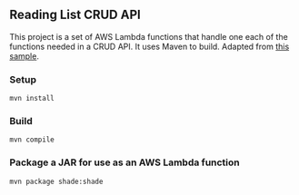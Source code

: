## Reading List CRUD API

This project is a set of AWS Lambda functions that handle one each of the functions needed in a CRUD API.
It uses Maven to build. 
Adapted from [this sample](https://github.com/aws-samples/java-crud-microservice-template).

### Setup

`mvn install`

### Build

`mvn compile`

### Package a JAR for use as an AWS Lambda function

`mvn package shade:shade`

